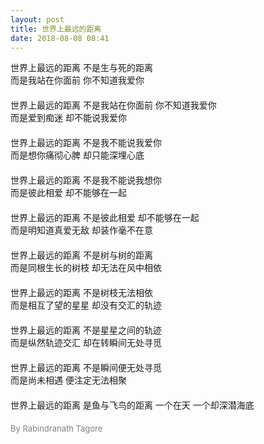 ```yaml
---
layout: post
title: 世界上最远的距离
date: 2018-08-08 08:41
---
```

<div>世界上最远的距离 不是生与死的距离 </div>
<div>而是我站在你面前 你不知道我爱你 </div>
<div>　　　　</div>
<div>世界上最远的距离 不是我站在你面前 你不知道我爱你 </div>
<div>而是爱到痴迷 却不能说我爱你 </div>
<div>　　　　</div>
<div>世界上最远的距离 不是我不能说我爱你 </div>
<div>而是想你痛彻心脾 却只能深埋心底 </div>
<div>　　　　</div>
<div>世界上最远的距离 不是我不能说我想你 </div>
<div>而是彼此相爱 却不能够在一起 </div>
<div>　　　　</div>
<div>世界上最远的距离 不是彼此相爱 却不能够在一起 </div>
<div>而是明知道真爱无敌 却装作毫不在意 </div>
<div>　　　　</div>
<div>世界上最远的距离 不是树与树的距离 </div>
<div>而是同根生长的树枝 却无法在风中相依 </div>
<div>　　　　</div>
<div>世界上最远的距离 不是树枝无法相依 </div>
<div>而是相互了望的星星 却没有交汇的轨迹 </div>
<div>　　　　</div>
<div>世界上最远的距离 不是星星之间的轨迹 </div>
<div>而是纵然轨迹交汇 却在转瞬间无处寻觅 </div>
<div>　　　　</div>
<div>世界上最远的距离 不是瞬间便无处寻觅 </div>
<div>而是尚未相遇 便注定无法相聚 </div>
<div>　　　　</div>
<div>世界上最远的距离 是鱼与飞鸟的距离 一个在天 一个却深潜海底 </div>
<div>　　　　</div>
<div><font size="2" color="gray">By Rabindranath Tagore </font></div>
